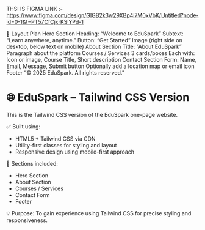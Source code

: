 THSI IS FIGMA LINK :- https://www.figma.com/design/GIGB2k3w29XBp4i7M0xVbK/Untitled?node-id=0-1&t=PT57CfCjxrKSlYPd-1

🧩 Layout Plan 
Hero Section
Heading: “Welcome to EduSpark”
Subtext: “Learn anywhere, anytime.”
Button: “Get Started”
Image (right side on desktop, below text on mobile)
About Section
Title: “About EduSpark”
Paragraph about the platform
Courses / Services
3 cards/boxes
Each with: Icon or image, Course Title, Short description
Contact Section
Form: Name, Email, Message, Submit button
Optionally add a location map or email icon
Footer
“© 2025 EduSpark. All rights reserved.”



# 🌐 EduSpark – Tailwind CSS Version

This is the Tailwind CSS version of the EduSpark one-page website.

✅ Built using:
- HTML5 + Tailwind CSS via CDN
- Utility-first classes for styling and layout
- Responsive design using mobile-first approach

📌 Sections included:
- Hero Section
- About Section
- Courses / Services
- Contact Form
- Footer

💡 Purpose:
To gain experience using Tailwind CSS for precise styling and responsiveness.


